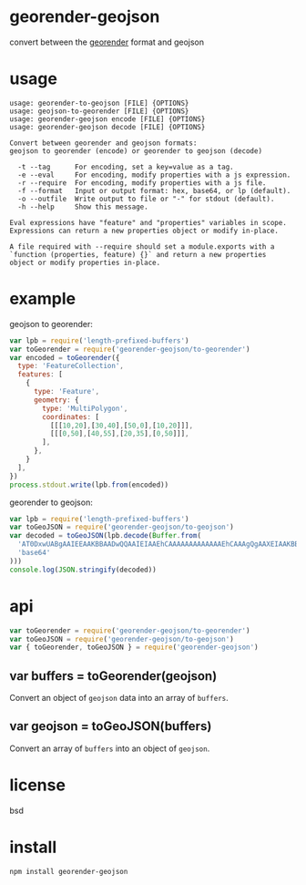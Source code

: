 # georender-geojson

convert between the [georender][] format and geojson

[georender]: https://github.com/peermaps/docs/blob/master/georender.md

# usage

```
usage: georender-to-geojson [FILE] {OPTIONS}
usage: geojson-to-georender [FILE] {OPTIONS}
usage: georender-geojson encode [FILE] {OPTIONS}
usage: georender-geojson decode [FILE] {OPTIONS}

Convert between georender and geojson formats:
geojson to georender (encode) or georender to geojson (decode)

  -t --tag      For encoding, set a key=value as a tag.
  -e --eval     For encoding, modify properties with a js expression.
  -r --require  For encoding, modify properties with a js file.
  -f --format   Input or output format: hex, base64, or lp (default).
  -o --outfile  Write output to file or "-" for stdout (default).
  -h --help     Show this message.

Eval expressions have "feature" and "properties" variables in scope.
Expressions can return a new properties object or modify in-place.

A file required with --require should set a module.exports with a
`function (properties, feature) {}` and return a new properties
object or modify properties in-place.

```

# example

geojson to georender:

``` js
var lpb = require('length-prefixed-buffers')
var toGeorender = require('georender-geojson/to-georender')
var encoded = toGeorender({
  type: 'FeatureCollection',
  features: [
    {
      type: 'Feature',
      geometry: {
        type: 'MultiPolygon',
        coordinates: [
          [[[10,20],[30,40],[50,0],[10,20]]],
          [[[0,50],[40,55],[20,35],[0,50]]],
        ],
      },
    }
  ],
})
process.stdout.write(lpb.from(encoded))
```

georender to geojson:

``` js
var lpb = require('length-prefixed-buffers')
var toGeoJSON = require('georender-geojson/to-geojson')
var decoded = toGeoJSON(lpb.decode(Buffer.from(
  'AT0DxwUABgAAIEEAAKBBAADwQQAAIEIAAEhCAAAAAAAAAAAAAEhCAAAgQgAAXEIAAKBBAAAMQgIBAAIEAwUA',
  'base64'
)))
console.log(JSON.stringify(decoded))
```

# api

``` js
var toGeorender = require('georender-geojson/to-georender')
var toGeoJSON = require('georender-geojson/to-geojson')
var { toGeorender, toGeoJSON } = require('georender-geojson')
```

## var buffers = toGeorender(geojson)

Convert an object of `geojson` data into an array of `buffers`.

## var geojson = toGeoJSON(buffers)

Convert an array of `buffers` into an object of `geojson`.

# license

bsd

# install

```
npm install georender-geojson
```
